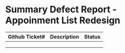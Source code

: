 # Summary Defect Report - Appoinment List Redesign

| Github Ticket# | Description | Status | 
| ------- | ---------- | ----- | 
| |  |  | 
|  |  |  | 
|  |  |  | 
